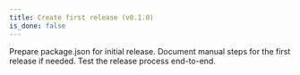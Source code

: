 ```yaml
---
title: Create first release (v0.1.0)
is_done: false
---
```


Prepare package.json for initial release. Document manual steps for the first release if needed. Test the release process end-to-end.
